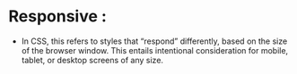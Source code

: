 # Responsive : 
- In CSS, this refers to styles that “respond” differently, based on the size of the browser window. This entails intentional consideration for mobile, tablet, or desktop screens of any size.